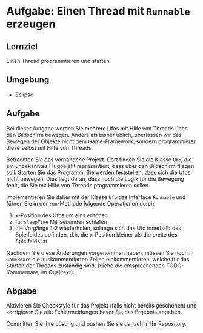# Aufgabe: Einen Thread mit `Runnable` erzeugen

## Lernziel

Einen Thread programmieren und starten.


## Umgebung

  * Eclipse


## Aufgabe

Bei dieser Aufgabe werden Sie mehrere Ufos mit Hilfe von Threads über den Bildschirm bewegen. Anders als bisher üblich, überlassen wir das Bewegen der Objekte nicht dem Game-Framework, sondern programmieren diese selbst mit Hilfe von Threads.

Betrachten Sie das vorhandene Projekt. Dort finden Sie die Klasse `Ufo`, die ein unbekanntes Flugobjekt repräsentiert, dass über den Bildschirm fliegen soll. Starten Sie das Programm. Sie werden feststellen, dass sich die Ufos nicht bewegen. Dies liegt daran, dass noch die Logik für die Bewegung fehlt, die Sie mit Hilfe von Threads programmieren sollen.

Implementieren Sie daher mit der Klasse `Ufo` das Interface `Runnable` und führen Sie in der `run`-Methode folgende Operationen durch:

  1. x-Position des Ufos um eins erhöhen
  2. für `sleepTime` Millisekunden schlafen
  3. die Vorgänge 1-2 wiederholen, solange sich das Ufo innerhalb des Spielfeldes befinden, d.h. die x-Position kleiner als die breite des Spielfelds ist

Nachdem Sie diese Änderungen vorgenommen haben, müssen Sie noch in `GameBoard` die auskommentierten Zeilen einkommentieren, welche für das Starten der Threads zuständig sind. (Siehe die entsprechenden TODO-Kommentare, im Quelltext).


## Abgabe

Aktivieren Sie Checkstyle für das Projekt (falls nicht bereits geschehen) und korrigieren Sie alle Fehlermeldungen bevor Sie das Ergebnis abgeben.

Committen Sie Ihre Lösung und pushen Sie sie danach in Ihr Repository.
